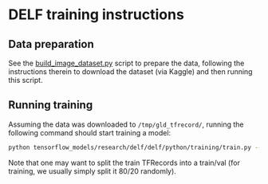 # DELF training instructions

## Data preparation

See the
[build_image_dataset.py](https://github.com/andrefaraujo/models/blob/master/research/delf/delf/python/training/build_image_dataset.py)
script to prepare the data, following the instructions therein to download the
dataset (via Kaggle) and then running this script.

## Running training

Assuming the data was downloaded to `/tmp/gld_tfrecord/`, running the following
command should start training a model:

```sh
python tensorflow_models/research/delf/delf/python/training/train.py --train_file_pattern=/tmp/gld_tfrecord/train* --validation_file_pattern=/tmp/gld_tfrecord/train* --debug
```

Note that one may want to split the train TFRecords into a train/val (for
training, we usually simply split it 80/20 randomly).
